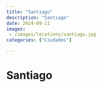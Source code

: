```yaml
---
title: "Santiago"
description: "Santiago"
date: 2024-09-11
images: 
 - /images/locations/santiago.jpg
categories: ["Ciudades"]

---
```


# Santiago